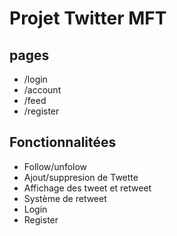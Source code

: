# Projet Twitter MFT 

## pages

- /login 
- /account
- /feed
- /register


## Fonctionnalitées

- Follow/unfolow
- Ajout/suppresion de Twette
- Affichage des tweet et retweet
- Système de retweet
- Login
- Register 


